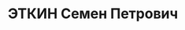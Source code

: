 ---
title: ЭТКИН Семен Петрович
description: '1910 року народження, м. Богуслав Київської області, єврей, освіта неповна
  середня, член ВКП(б). Секретар Будьоннівського райкому ЛКСМУ. Проживав: сел. Прохорівка
  Сталінського району Донецької області.

  Заарештований 14 серпня 1937 року. Військовою колегією Верховного Суду СРСР 2 грудня
  1937 року засуджений на 10 років ВТТ.

  Реабілітований у 1992 році.'
---